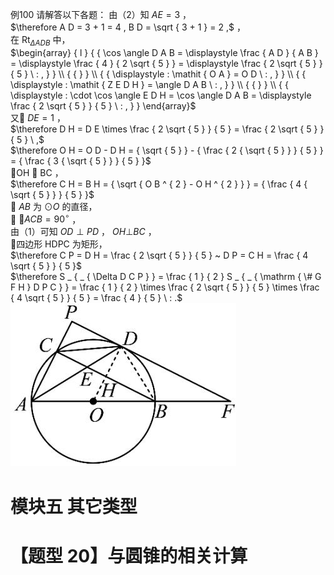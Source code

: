 例100 请解答以下各题：
由（2）知 $A E = 3$ ，  
$\therefore A D = 3 + 1 = 4 , B D = \sqrt { 3 + 1 } = 2 ,$ ，  
在 $\mathrm { R t } _ { \Delta A D B }$ 中，  
$\begin{array} { l } { { \cos \angle D A B = \displaystyle \frac { A D } { A B } = \displaystyle \frac { 4 } { 2 \sqrt { 5 } } = \displaystyle \frac { 2 \sqrt { 5 } } { 5 } \ : , } } \\ { { } } \\ { { \displaystyle : \mathit { O A } = O D \ : , } } \\ { { \displaystyle : \mathit { Z E D H } = \angle D A B \ : , } } \\ { { } } \\ { { \displaystyle : \cdot \cos \angle E D H = \cos \angle D A B = \displaystyle \frac { 2 \sqrt { 5 } } { 5 } \ : , } } \end{array}$   
又 $D E = 1$ ，  
$\therefore D H = D E \times \frac { 2 \sqrt { 5 } } { 5 } = \frac { 2 \sqrt { 5 } } { 5 } \ ,$   
$\therefore O H = O D - D H = { \sqrt { 5 } } - { \frac { 2 { \sqrt { 5 } } } { 5 } } = { \frac { 3 { \sqrt { 5 } } } { 5 } }$   
OH  BC ，  
$\therefore C H = B H = { \sqrt { O B ^ { 2 } - O H ^ { 2 } } } = { \frac { 4 { \sqrt { 5 } } } { 5 } }$   
 $A B$ 为 $\odot O$ 的直径，  
 $\angle A C B = 9 0 ^ { \circ }$ ，  
由（1）可知 $O D \perp P D$ ， $O H \bot B C$ ，  
四边形 HDPC 为矩形，  
$\therefore C P = D H = \frac { 2 \sqrt { 5 } } { 5 } ~ D P = C H = \frac { 4 \sqrt { 5 } } { 5 }$   
$\therefore S _ { _ { \Delta D C P } } = \frac { 1 } { 2 } S _ { _ { \mathrm { \# G F H } D P C } } = \frac { 1 } { 2 } \times \frac { 2 \sqrt { 5 } } { 5 } \times \frac { 4 \sqrt { 5 } } { 5 } = \frac { 4 } { 5 } \ : .$
![](<../../qs_image_DB/专题3-6__圆的综合（27类题型）（解析版）/813a5986732fec224067b489087d7d94c8834da855dffb573ec292c40ba98036.jpg>)
# 模块五 其它类型
# 【题型 20】与圆锥的相关计算
